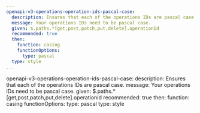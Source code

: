 ```yaml
---
openapi-v3-operations-operation-ids-pascal-case:
  description: Ensures that each of the operations IDs are pascal case.
  message: Your operations IDs need to be pascal case.
  given: $.paths.*[get,post,patch,put,delete].operationId
  recommended: true
  then:
    function: casing
    functionOptions:
      type: pascal
  type: style
...
```

openapi-v3-operations-operation-ids-pascal-case:
  description: Ensures that each of the operations IDs are pascal case.
  message: Your operations IDs need to be pascal case.
  given: $.paths.*[get,post,patch,put,delete].operationId
  recommended: true
  then:
    function: casing
    functionOptions:
      type: pascal
  type: style
